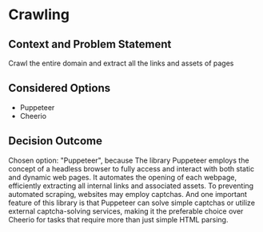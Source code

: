 # Crawling

## Context and Problem Statement

Crawl the entire domain and extract all the links and assets of pages

## Considered Options

* Puppeteer
* Cheerio

## Decision Outcome

Chosen option: "Puppeteer", because The library Puppeteer employs the concept of a headless browser to fully access and interact with both static and dynamic web pages. It automates the opening of each webpage, efficiently extracting all internal links and associated assets. To preventing automated scraping, websites may employ captchas. And one important feature of this library is that Puppeteer can solve simple captchas or utilize external captcha-solving services, making it the preferable choice over Cheerio for tasks that require more than just simple HTML parsing.
